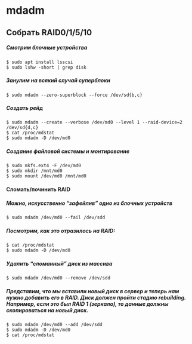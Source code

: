 # mdadm

## Собрать RAID0/1/5/10

##### Смотрим блочные устройства
```
$ sudo apt install lsscsi  
$ sudo lshw -short | grep disk
``` 
##### Занулим на всякий случай суперблоки
```
$ sudo mdadm --zero-superblock --force /dev/sd{b,c}
```
##### Создать рейд
```
$ sudo mdadm --create --verbose /dev/md0 --level 1 --raid-device=2 /dev/sd{d,c}  
$ cat /proc/mdstat  
$ sudo mdadm -D /dev/md0
``` 
##### Создание файловой системы и монтирование
```
$ sudo mkfs.ext4 -F /dev/md0  
$ sudo mkdir /mnt/md0  
$ sudo mount /dev/md0 /mnt/md0
```

#### Сломать/починить RAID

##### Можно, искусственно “зафейлив” одно из блочных устройств
```
$ sudo mdadm /dev/md0 --fail /dev/sdd
```
##### Посмотрим, как это отразилось на RAID:
```
$ cat /proc/mdstat
$ sudo mdadm -D /dev/md0
```
##### Удалить “сломанный” диск из массива
```
$ sudo mdadm /dev/md0 --remove /dev/sdd
```
##### Представим, что мы вставили новый диск в сервер и теперь нам нужно добавить его в RAID. Диск должен пройти стадию rebuilding. Например, если это был RAID 1 (зеркало), то данные должны скопироваться на новый диск.
```
$ sudo mdadm /dev/md0 --add /dev/sdd  
$ sudo mdadm -D /dev/md0  
$ cat /proc/mdstat
```
